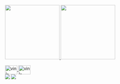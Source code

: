 <div>
  <a href="https://github.com/JoaoMateu">
  <img height="180em" src="https://github-readme-stats.vercel.app/api?username=marcus-valmeida&show_icons=true&theme=dracula&include_all_commits=true&count_private=true"/>
  <img height="180em" src="https://github-readme-stats.vercel.app/api/top-langs/?username=marcus-valmeida&layout=compact&langs_count=16&theme=dracula"/>
</div>

<div style="display: inline_block"><br>
  <img align="center" alt="vini-C++" height="30" width="40" src="https://raw.githubusercontent.com/devicons/devicon/master/icons/cplusplus/cplusplus-original .svg">
  <img align="center" alt="vini-PYTHON" height="30" width="40" src="https://raw.githubusercontent.com/devicons/devicon/master/icons/python/python-original .svg">
</div>

<div>
  <a href="https://www.linkedin.com/in/joao-mateus-felinto-093aa7214/" target="_blank"><img src="https://img.shields.io/badge/LinkedIn-0077B5? style=for-the-badge&logo=linkedin&logoColor=white" target="_blank"></a>
  <a href="mailto:joao.felinto@ee.ufcg.edu.br" target="_blank"><img src="https://img.shields.io/badge/Gmail-D14836?style=for-the-badge&logo=gmail&logoColor= branco" target="_blank"></a>
